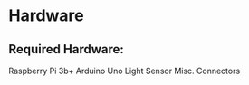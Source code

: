 # Hardware

## Required Hardware:
  Raspberry Pi 3b+
  Arduino Uno
  Light Sensor
  Misc. Connectors
  
